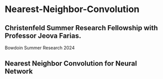# Nearest-Neighbor-Convolution

## Christenfeld Summer Research Fellowship with Professor Jeova Farias. 
Bowdoin Summer Research 2024

## Nearest Neighbor Convolution for Neural Network
